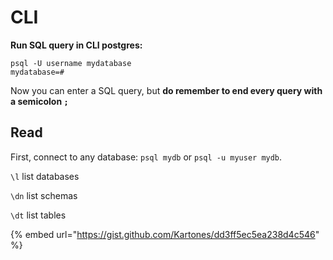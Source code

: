 # CLI

**Run SQL query in CLI postgres:**

```text
psql -U username mydatabase 
mydatabase=#
```

Now you can enter a SQL query, but **do remember to end every query with a semicolon `;`**

## Read

First, connect to any database: `psql mydb` or `psql -u myuser mydb`. 

`\l` list databases

`\dn` list schemas

`\dt` list tables

{% embed url="https://gist.github.com/Kartones/dd3ff5ec5ea238d4c546" %}



